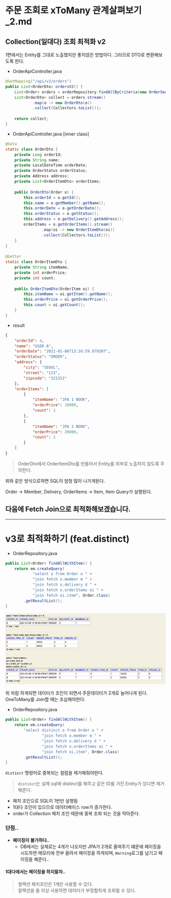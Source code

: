 # 주문 조회로 xToMany 관계살펴보기_2.md

## Collection(일대다) 조회 최적화 v2

1편에서는 Entity를 그대로 노출했지만 좋지않은 방법이다.
그러므로 DTO로 변환해보도록 한다.


- OrderApiController.java  
```java
@GetMapping("/api/v2/orders")
public List<OrderDto> ordersV2() {
    List<Order> orders = orderRepository.findAllByCriteria(new OrderSearch());
    List<OrderDto> collect = orders.stream()
            .map(o -> new OrderDto(o))
            .collect(Collectors.toList());

    return collect;
}
```
- OrderApiController.java [inner class]

```java
@Data
static class OrderDto {
    private Long orderId;
    private String name;
    private LocalDateTime orderDate;
    private OrderStatus orderStatus;
    private Address address;
    private List<OrderItemDto> orderItems;

    public OrderDto(Order o) {
        this.orderId = o.getId();
        this.name = o.getMember().getName();
        this.orderDate = o.getOrderDate();
        this.orderStatus = o.getStatus();
        this.address = o.getDelivery().getAddress();
        orderItems = o.getOrderItems().stream()
                .map(oi -> new OrderItemDto(oi))
                .collect(Collectors.toList());
    }
}

@Getter
static class OrderItemDto {
    private String itemName;
    private int orderPrice;
    private int count;

    public OrderItemDto(OrderItem oi) {
        this.itemName = oi.getItem().getName();
        this.orderPrice = oi.getOrderPrice();
        this.count = oi.getCount();
    }
}
```

- result
```json
{
    "orderId": 4,
    "name": "USER A",
    "orderDate": "2021-01-06T13:16:59.979307",
    "orderStatus": "ORDER",
    "address": {
        "city": "SEOUL",
        "street": "123",
        "zipcode": "321312"
    },
    "orderItems": [
        {
            "itemName": "JPA 1 BOOK",
            "orderPrice": 10000,
            "count": 1
        },
        {
            "itemName": "JPA 2 BOOK",
            "orderPrice": 20000,
            "count": 2
        }
    ]
}
```

> OrderDto에서 OrderItemDto를 만들어서 Entity를 외부로 노출하지 않도록 주의한다.

위와 같은 방식으로하면 SQL이 엄청 많이 나가게된다.

Order -> Member, Delivery, OrderItems -> Item, Item
Query가 실행된다.

## 다음에 Fetch Join으로 최적화해보겠습니다.


---
# v3로 최적화하기 (feat.distinct)

- OrderRepository.java
```java
public List<Order> findAllWithItem() {
    return em.createQuery(
            "select o from Order o " +
            "join fetch o.member m " +
            "join fetch o.delivery d " +
            "join fetch o.orderItems oi " +
            "join fetch oi.item", Order.class)
        .getResultList();
}
```
![img](./image/manyToOneJoin2.png)

위 처럼 하게되면 데이터가 조인이 되면서 주문데이터가 2개로 늘어나게 된다. OneToMany를 Join할 때는 조심해야한다.


- OrderRepository.java
```java
public List<Order> findAllWithItem() {
    return em.createQuery(
        "select distinct o from Order o " +
                "join fetch o.member m " +
                "join fetch o.delivery d " +
                "join fetch o.orderItems oi " +
                "join fetch oi.item", Order.class)
        .getResultList();
}
```

`distinct` 명령어로 중복되는 컬럼을 제거해줘야한다.

> `distinct`는 실제 sql에 distinct를 해주고 같은 ID를 가진 Entity가 있다면 제거해준다.

- 패치 조인으로 SQL이 1번만 실행됨
- 1대다 조인이 있으므로 데이터베이스 row가 증가한다. 
- order가 Collection 패치 조인 때문에 중복 조회 되는 것을 막아준다.

### 단점..
- __페이징이 불가하다..__
    - DB에서는 실제로는 4개가 나오지만 JPA가 2개로 줄여주기 떄문에 페이징을 시도하면 메모리에 전부 올려서 페이징을 하게되며,
    `Warning`로그를 남기고 페이징을 해준다.. 
#### __1대다에서는 페이징을 하지말자..__

> 컬렉션 패치조인은 1개만 사용할 수 있다.   
> 컬렉션을 둘 이상 사용하면 데이터가 부정합하게 조회될 수 있다.